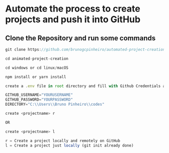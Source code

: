 # Automate the process to create projects and push it into GitHub

## Clone the Repository and run some commands

```js
git clone https://github.com/brunogcpinheiro/automated-project-creation.git

cd animated-project-creation

cd windows or cd linux/macOS

npm install or yarn install

create a .env file in root directory and fill with Github Credentials and a directory to save your project locally:

GITHUB_USERNAME="YOURUSERNAME"
GITHUB_PASSWORD="YOURPASSWORD"
DIRECTORY="C:\\Users\\Bruno Pinheiro\\codes"

create <projectname> r

OR

create <projectname> l

r = Create a project locally and remotely on GitHub
l = Create a project just locally (git init already done)
```
